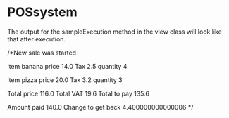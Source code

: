 # POSsystem

The output for the sampleExecution method in the view class will look like that after execution.

/*New sale was started 

item banana
price 14.0
Tax 2.5
quantity 4


item pizza
price 20.0
Tax 3.2
quantity 3


Total price 116.0
Total VAT 19.6
Total to pay 135.6

Amount paid 140.0
Change to get back 4.400000000000006
*/

